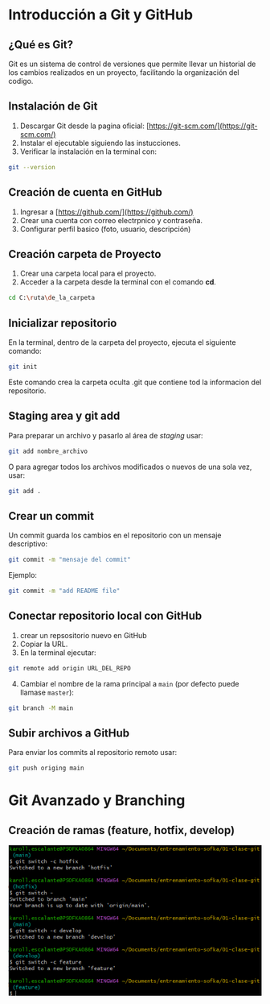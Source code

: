 # Introducción a Git y GitHub

## ¿Qué es Git?
Git es un sistema de control de versiones que permite llevar un historial de los cambios realizados en un proyecto, facilitando la organización del codigo.

## Instalación de Git
1. Descargar Git desde la pagina oficial: [https://git-scm.com/](https://git-scm.com/)
2. Instalar el ejecutable siguiendo las instucciones.
3. Verificar la instalación en la terminal con:
```bash
git --version
```
## Creación de cuenta en GitHub
1. Ingresar a [https://github.com/](https://github.com/)
2. Crear una cuenta con correo electrpnico y contraseña.
3. Configurar perfil basico (foto, usuario, descripción)

## Creación carpeta de Proyecto
1. Crear una carpeta local para el proyecto.
2. Acceder a la carpeta desde la terminal con el comando **cd**.
```bash
cd C:\ruta\de_la_carpeta
```

## Inicializar repositorio
En la terminal, dentro de la carpeta del proyecto, ejecuta el siguiente comando:
```bash
git init
```

Este comando crea la carpeta oculta .git que contiene tod la informacion del repositorio.

## Staging area y git add
Para preparar un archivo y pasarlo al área de *staging* usar:
```bash
git add nombre_archivo
```

O para agregar todos los archivos modificados o nuevos de una sola vez, usar:

```bash
git add .
```

## Crear un commit
Un commit guarda los cambios en el repositorio con un mensaje descriptivo:
```bash
git commit -m "mensaje del commit"
```
Ejemplo:
```bash
git commit -m "add README file"
```

## Conectar repositorio local con GitHub
1. crear un repsositorio nuevo en GitHub
2. Copiar la URL.
3. En la terminal ejecutar:
```bash
git remote add origin URL_DEL_REPO
```
4. Cambiar el nombre de la rama principal a `main` (por defecto puede llamase `master`):
```bash
git branch -M main
```

## Subir archivos a GitHub
Para enviar los commits al repositorio remoto usar:
```bash
git push origing main
```

# Git Avanzado y Branching

## Creación de ramas (feature, hotfix, develop)
![branch_creation](assets\pic_create_branches.png "create branches")